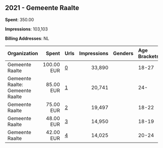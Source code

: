 ## 2021 - Gemeente Raalte 
**Spent**: 350.00

**Impressions**: 103,103

**Billing Addresses**: NL

|Organization|Spent|Urls|Impressions|Genders|Age Brackets|Country Codes|
|:---|---:|:---|---:|:---|:---|:---|
|Gemeente Raalte|100.00 EUR|[0](https://www.snap.com/political-ads/asset/a7646823724f58d3cf48480bb72fbbdfe9da5e95560b4782ab1b59d9e2b87b74?mediaType=mp4)|33,890||18-27|netherlands|
|Gemeente Raalte: Gemeente Raalte|85.00 EUR|[1](https://www.snap.com/political-ads/asset/13fcfd74bebacf854f6b00d141d1625548adfdc96b8abdcdb69f117c12faac10?mediaType=mp4)|20,741||24-|netherlands|
|Gemeente Raalte|75.00 EUR|[2](https://www.snap.com/political-ads/asset/ec551ace11e145be9d767150de0af9035ed147ebcadea720cd3e312fd0c79d05?mediaType=mp4)|19,497||18-22|netherlands|
|Gemeente Raalte|48.00 EUR|[3](https://www.snap.com/political-ads/asset/366e076fcaad4f9dd94197ae1ada592f4a163b94dc8e1b2c49c6802782aa43ed?mediaType=mp4)|14,950||18-19|netherlands|
|Gemeente Raalte|42.00 EUR|[4](https://www.snap.com/political-ads/asset/525307e6139747c7fd5e18eebaed2e88b53452057f4d1b132a94a68ca8d56e92?mediaType=mp4)|14,025||20-24|netherlands|
